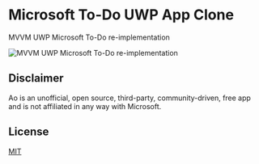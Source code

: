 # Microsoft To-Do UWP App Clone
MVVM UWP Microsoft To-Do re-implementation 


![MVVM UWP Microsoft To-Do re-implementation ](https://cdn.zapier.com/storage/photos/b91375b5a0ca92afeb7afe2eb744028d_2.png)


## Disclaimer

Ao is an unofficial, open source, third-party, community-driven, free app and is not affiliated in any way with Microsoft.

## License

[MIT](https://github.com/I-NOZex/Microsoft-ToDo-App-Clone/blob/master/license.md)
